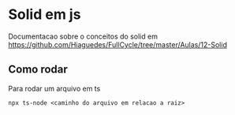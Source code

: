 # Solid em js

Documentacao sobre o conceitos do solid em https://github.com/Hiaguedes/FullCycle/tree/master/Aulas/12-Solid

## Como rodar

Para rodar um arquivo em ts

```
npx ts-node <caminho do arquivo em relacao a raiz>
```